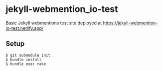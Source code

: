 # jekyll-webmention_io-test
Basic Jekyll webmentions test site deployed at https://jekyll-webmention-io-test.netlify.app/

## Setup
```console
$ git submodule init
$ bundle install
$ bundle exec rake
```
